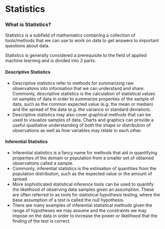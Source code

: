 # Statistics

### What is Statistics?
Statistics is a subfield of mathematics containing a collection of tools/methods that we can use to work on data to get answers to important questions about data.

Statistics is generally considered a prerequisite to the field of applied machine learning and is divided into 2 parts:

#### Descriptive Statistics
* Descriptive statistics refer to methods for summarizing raw observations into information that we can understand and share.
Commonly, descriptive statistics is the calculation of statistical values on samples of data in order to summarize properties of the sample of data, such as the common expected value (e.g. the mean or median) and the spread of the data (e.g. the variance or standard deviation).
* Descriptive statistics may also cover graphical methods that can be used to visualize samples of data. Charts and graphics can provide a useful qualitative understanding of both the shape or distribution of observations as well as how variables may relate to each other.

#### Inferential Statistics
* Inferential statistics is a fancy name for methods that aid in quantifying properties of the domain or population from a smaller set of obtained observations called a sample.
* Commonly, inferential statistics is the estimation of quantities from the population distribution, such as the expected value or the amount of spread.
* More sophisticated statistical inference tools can be used to quantify the likelihood of observing data samples given an assumption. These are often referred to as tools for statistical hypothesis testing, where the base assumption of a test is called the null hypothesis.
* There are many examples of inferential statistical methods given the range of hypotheses we may assume and the constraints we may impose on the data in order to increase the power or likelihood that the finding of the test is correct.

